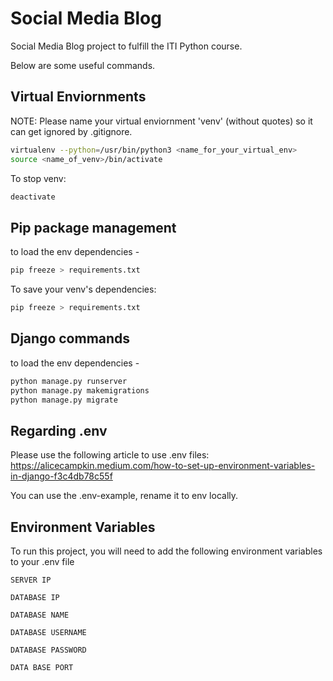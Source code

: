 # Social Media Blog

Social Media Blog project to fulfill the ITI Python course.

Below are some useful commands.

## Virtual Enviornments

NOTE: Please name your virtual enviornment 'venv' (without quotes) so it can get ignored by .gitignore.

```bash
virtualenv --python=/usr/bin/python3 <name_for_your_virtual_env>
source <name_of_venv>/bin/activate
```

To stop venv:

```bash
deactivate
```

## Pip package management

to load the env dependencies -

```bash
pip freeze > requirements.txt
```

To save your venv's dependencies:

```bash
pip freeze > requirements.txt
```

## Django commands

to load the env dependencies -

```bash
python manage.py runserver
python manage.py makemigrations
python manage.py migrate
```

## Regarding .env

Please use the following article to use .env files:
https://alicecampkin.medium.com/how-to-set-up-environment-variables-in-django-f3c4db78c55f

You can use the .env-example, rename it to env locally.

## Environment Variables

To run this project, you will need to add the following environment variables to your .env file

`SERVER IP`

`DATABASE IP`

`DATABASE NAME`

`DATABASE USERNAME`

`DATABASE PASSWORD`

`DATA BASE PORT`
